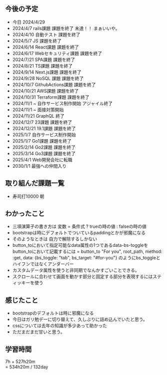 ## 今後の予定
- 今日 2024/4/29
- 2024/4/7 rails課題 課題を終了 未達！！ まぁいいや。
- 2024/4/10 自動テスト 課題を終了
- 2024/5/7 JS 課題を終了
- 2024/6/14 React課題 課題を終了
- 2024/6/17 Webセキュリティ課題 課題を終了
- 2024/7/21 SPA課題 課題を終了
- 2024/8/21 TS課題 課題を終了
- 2024/9/14 Next.js課題 課題を終了
- 2024/9/28 NoSQL 課題 課題を終了
- 2024/10/7 GithubActions課題 課題を終了
- 2024/10/21 AWS課題 課題を終了
- 2024/10/31 Terraform課題 課題を終了
- 2024/11/1 ~ 自作サービス制作開始 アジャイル終了
- 2024/11/1 ~ 面接対策開始
- 2024/11/21 GraphQL 終了
- 2024/12/7 23課題 課題を終了
- 2024/12/21 19.1課題 課題を終了
- 2025/1/7 自作サービス制作開始
- 2025/1/7 Go1課題 課題を終了
- 2025/2/14 Go2課題 課題を終了
- 2025/3/14 Go3課題 課題を終了
- 2025/4/1 Web開発会社に転職
- 2030/1/1 最強への仲間入り

## 取り組んだ課題一覧
- 寿司打10000 朝
## わかったこと
- 三項演算子の書き方は 変数 = 条件式 ? trueの時の値 : falseの時の値
- bootstrapは時にデフォルトでついているpaddingとかが邪魔になる
- そのようなときは 自力で解除するしかない
- button_toにおいて指定可能なdata属性の1つであるdata-bs-toggleをbutton_toにおいて記載するには
= button_to "For you", root_path, method: :get, data: {bs_toggle: "tab", bs_target: "#for-you"}
のようにbs_toggleとハイフンではなくアンダーバー
- カスタムデータ属性を使うと非同期でなんかすごいことできる。
- スクロールに合わせて画面を動かす部分と固定する部分を表現するにはスティッキーを使う
## 感じたこと
- bootstrapのデフォルトは時に邪魔になる
- 今日はガリ勉デーに切り替えて、久しぶりに詰め込んでいたと思う。
- cssについては去年の知識が多少あって助かった
- ただまだまだ甘いと思う。
## 学習時間
7h + 527h20m  
= 534h20m / 132day
